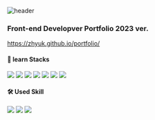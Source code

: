 ![header](https://capsule-render.vercel.app/api?type=soft&color=0:94A2DA,100:81B5E6&height=150&text=zhyuk&fontSize=80&animation=blinking&&fontColor=AAFF01)

### Front-end Developver Portfolio 2023 ver.
<https://zhyuk.github.io/portfolio/>

#### 📂 learn Stacks
<img src="https://img.shields.io/badge/HTML5-E34F26?style=flat-square&logo=HTML5&logoColor=white"/></a>
<img src="https://img.shields.io/badge/CSS-1572B6?style=flat-square&logo=CSS&logoColor=white"/></a>
<img src="https://img.shields.io/badge/Javascript-F7DF1E?style=flat-square&logo=Javascript&logoColor=black"/></a>
<img src="https://img.shields.io/badge/jquery-0769AD?style=flat-square&logo=jquery&logoColor=white"/></a>
<img src="https://img.shields.io/badge/git-F05032?style=flat-square&logo=git&logoColor=white">
<img src="https://img.shields.io/badge/java-007396?style=square&logo=java&logoColor=white">
<img src="https://img.shields.io/badge/oracle-F80000?style=square&logo=oracle&logoColor=white">


#### 🛠️ Used Skill
<img src="https://img.shields.io/badge/Figma-F24E1E?style=square&logo=figma&logoColor=white"></a>
<img src="https://img.shields.io/badge/Docker-2496ED?style=square&logo=docker&logoColor=white"></a>
<img src="https://img.shields.io/badge/MySQL-4479A1?style=square&logo=mysql&logoColor=white"></a>

